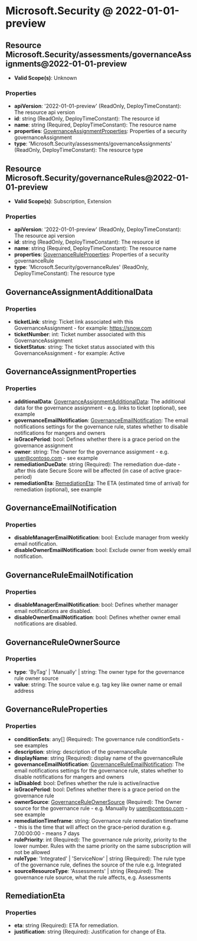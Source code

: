 # Microsoft.Security @ 2022-01-01-preview

## Resource Microsoft.Security/assessments/governanceAssignments@2022-01-01-preview
* **Valid Scope(s)**: Unknown
### Properties
* **apiVersion**: '2022-01-01-preview' (ReadOnly, DeployTimeConstant): The resource api version
* **id**: string (ReadOnly, DeployTimeConstant): The resource id
* **name**: string (Required, DeployTimeConstant): The resource name
* **properties**: [GovernanceAssignmentProperties](#governanceassignmentproperties): Properties of a security governanceAssignment
* **type**: 'Microsoft.Security/assessments/governanceAssignments' (ReadOnly, DeployTimeConstant): The resource type

## Resource Microsoft.Security/governanceRules@2022-01-01-preview
* **Valid Scope(s)**: Subscription, Extension
### Properties
* **apiVersion**: '2022-01-01-preview' (ReadOnly, DeployTimeConstant): The resource api version
* **id**: string (ReadOnly, DeployTimeConstant): The resource id
* **name**: string (Required, DeployTimeConstant): The resource name
* **properties**: [GovernanceRuleProperties](#governanceruleproperties): Properties of a security governanceRule
* **type**: 'Microsoft.Security/governanceRules' (ReadOnly, DeployTimeConstant): The resource type

## GovernanceAssignmentAdditionalData
### Properties
* **ticketLink**: string: Ticket link associated with this GovernanceAssignment - for example: https://snow.com
* **ticketNumber**: int: Ticket number associated with this GovernanceAssignment
* **ticketStatus**: string: The ticket status associated with this GovernanceAssignment - for example: Active

## GovernanceAssignmentProperties
### Properties
* **additionalData**: [GovernanceAssignmentAdditionalData](#governanceassignmentadditionaldata): The additional data for the governance assignment - e.g. links to ticket (optional), see example
* **governanceEmailNotification**: [GovernanceEmailNotification](#governanceemailnotification): The email notifications settings for the governance rule, states whether to disable notifications for mangers and owners
* **isGracePeriod**: bool: Defines whether there is a grace period on the governance assignment
* **owner**: string: The Owner for the governance assignment - e.g. user@contoso.com - see example
* **remediationDueDate**: string (Required): The remediation due-date - after this date Secure Score will be affected (in case of  active grace-period)
* **remediationEta**: [RemediationEta](#remediationeta): The ETA (estimated time of arrival) for remediation (optional), see example

## GovernanceEmailNotification
### Properties
* **disableManagerEmailNotification**: bool: Exclude manager from weekly email notification.
* **disableOwnerEmailNotification**: bool: Exclude  owner from weekly email notification.

## GovernanceRuleEmailNotification
### Properties
* **disableManagerEmailNotification**: bool: Defines whether manager email notifications are disabled.
* **disableOwnerEmailNotification**: bool: Defines whether owner email notifications are disabled.

## GovernanceRuleOwnerSource
### Properties
* **type**: 'ByTag' | 'Manually' | string: The owner type for the governance rule owner source
* **value**: string: The source value e.g. tag key like owner name or email address

## GovernanceRuleProperties
### Properties
* **conditionSets**: any[] (Required): The governance rule conditionSets - see examples
* **description**: string: description of the governanceRule
* **displayName**: string (Required): display name of the governanceRule
* **governanceEmailNotification**: [GovernanceRuleEmailNotification](#governanceruleemailnotification): The email notifications settings for the governance rule, states whether to disable notifications for mangers and owners
* **isDisabled**: bool: Defines whether the rule is active/inactive
* **isGracePeriod**: bool: Defines whether there is a grace period on the governance rule
* **ownerSource**: [GovernanceRuleOwnerSource](#governanceruleownersource) (Required): The Owner source for the governance rule - e.g. Manually by user@contoso.com - see example
* **remediationTimeframe**: string: Governance rule remediation timeframe - this is the time that will affect on the grace-period duration e.g. 7.00:00:00 - means 7 days
* **rulePriority**: int (Required): The governance rule priority, priority to the lower number. Rules with the same priority on the same subscription will not be allowed
* **ruleType**: 'Integrated' | 'ServiceNow' | string (Required): The rule type of the governance rule, defines the source of the rule e.g. Integrated
* **sourceResourceType**: 'Assessments' | string (Required): The governance rule source, what the rule affects, e.g. Assessments

## RemediationEta
### Properties
* **eta**: string (Required): ETA for remediation.
* **justification**: string (Required): Justification for change of Eta.

